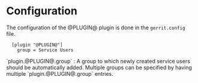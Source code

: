 Configuration
=============

The configuration of the @PLUGIN@ plugin is done in the `gerrit.config`
file.

```
  [plugin "@PLUGIN@"]
    group = Service Users
```

<a id="group">
`plugin.@PLUGIN@.group`
:	A group to which newly created service users should be
    automatically added. Multiple groups can be specified by having
    multiple `plugin.@PLUGIN@.group` entries.
